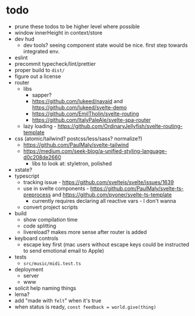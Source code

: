 # todo

- prune these todos to be higher level where possible
- window innerHeight in context/store
- dev hud
  - dev tools? seeing component state would be nice. first step towards integrated env.
- eslint
- precommit typecheck/lint/prettier
- proper build to `dist/`
- figure out a license
- router
  - libs
    - sapper?
    - https://github.com/lukeed/navaid and https://github.com/lukeed/svelte-demo
    - https://github.com/EmilTholin/svelte-routing
    - https://github.com/ItalyPaleAle/svelte-spa-router
  - lazy loading - https://github.com/OrdinaryJellyfish/svelte-routing-template
- css (atomic/tailwind? postcss/less/sass? normalize?)
  - https://github.com/PaulMaly/svelte-tailwind
  - https://medium.com/seek-blog/a-unified-styling-language-d0c208de2660
    - libs to look at: styletron, polished
- xstate?
- typescript
  - tracking issue - https://github.com/sveltejs/svelte/issues/1639
  - use in svelte components - https://github.com/PaulMaly/svelte-ts-preprocess and https://github.com/pyoner/svelte-ts-template
    - currently requires declaring all reactive vars - I don't wanna
  - convert project scripts
- build
  - show compilation time
  - code splitting
  - livereload? makes more sense after router is added
- keyboard controls
  - escape key first (mac users without escape keys could be instructed to send emotional email to Apple)
- tests
  - `src/music/midi.test.ts`
- deployment
  - server
  - www
- solicit help naming things
- lerna?
- add "made with `felt`" when it's true
- when status is ready, `const feedback = world.give(thing)`
